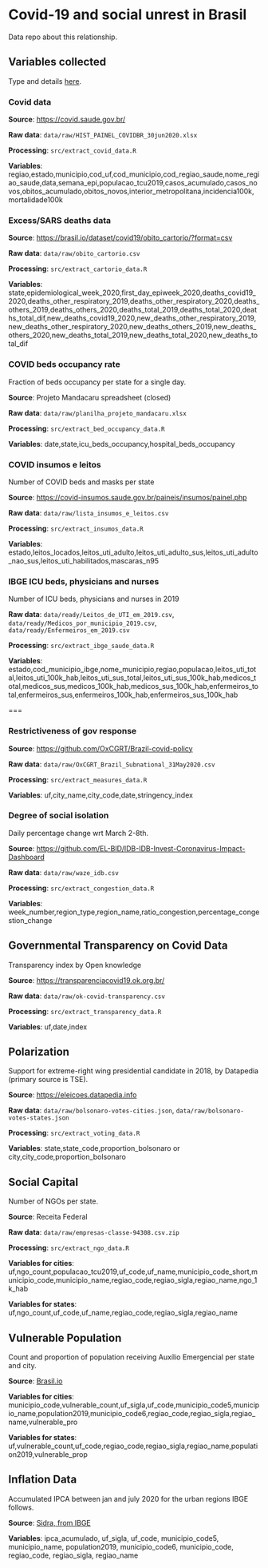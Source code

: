 # Covid-19 and social unrest in Brasil

Data repo about this relationship. 

## Variables collected

Type and details [here](https://docs.google.com/spreadsheets/d/1uqR7Et1E2caMko_nzO1CZFLfgGMHBeDs2rubWdSOx0g/edit?usp=sharing).



### Covid data

**Source**: https://covid.saude.gov.br/ 

**Raw data**: `data/raw/HIST_PAINEL_COVIDBR_30jun2020.xlsx`

**Processing**: `src/extract_covid_data.R`

**Variables**: regiao,estado,municipio,cod_uf,cod_municipio,cod_regiao_saude,nome_regiao_saude,data,semana_epi,populacao_tcu2019,casos_acumulado,casos_novos,obitos_acumulado,obitos_novos,interior_metropolitana,incidencia100k,mortalidade100k

### Excess/SARS deaths data

**Source**: https://brasil.io/dataset/covid19/obito_cartorio/?format=csv 

**Raw data**: `data/raw/obito_cartorio.csv`

**Processing**: `src/extract_cartorio_data.R`

**Variables**: state,epidemiological_week_2020,first_day_epiweek_2020,deaths_covid19_2020,deaths_other_respiratory_2019,deaths_other_respiratory_2020,deaths_others_2019,deaths_others_2020,deaths_total_2019,deaths_total_2020,deaths_total_dif,new_deaths_covid19_2020,new_deaths_other_respiratory_2019,new_deaths_other_respiratory_2020,new_deaths_others_2019,new_deaths_others_2020,new_deaths_total_2019,new_deaths_total_2020,new_deaths_total_dif

### COVID beds occupancy rate

Fraction of beds occupancy per state for a single day.

**Source**: Projeto Mandacaru spreadsheet (closed)

**Raw data**: `data/raw/planilha_projeto_mandacaru.xlsx`

**Processing**: `src/extract_bed_occupancy_data.R`

**Variables**: date,state,icu_beds_occupancy,hospital_beds_occupancy

### COVID insumos e leitos

Number of COVID beds and masks per state

**Source**: https://covid-insumos.saude.gov.br/paineis/insumos/painel.php

**Raw data**: `data/raw/lista_insumos_e_leitos.csv`

**Processing**: `src/extract_insumos_data.R`

**Variables**: estado,leitos_locados,leitos_uti_adulto,leitos_uti_adulto_sus,leitos_uti_adulto_nao_sus,leitos_uti_habilitados,mascaras_n95

### IBGE ICU beds, physicians and nurses

Number of ICU beds, physicians and nurses in 2019

**Raw data**: `data/ready/Leitos_de_UTI_em_2019.csv`, `data/ready/Medicos_por_municipio_2019.csv`, `data/ready/Enfermeiros_em_2019.csv`

**Processing**: `src/extract_ibge_saude_data.R`

**Variables**: estado,cod_municipio_ibge,nome_municipio,regiao,populacao,leitos_uti_total,leitos_uti_100k_hab,leitos_uti_sus_total,leitos_uti_sus_100k_hab,medicos_total,medicos_sus,medicos_100k_hab,medicos_sus_100k_hab,enfermeiros_total,enfermeiros_sus,enfermeiros_100k_hab,enfermeiros_sus_100k_hab

===

### Restrictiveness of gov response

**Source**: https://github.com/OxCGRT/Brazil-covid-policy 

**Raw data**: `data/raw/OxCGRT_Brazil_Subnational_31May2020.csv`

**Processing**: `src/extract_measures_data.R`

**Variables**: uf,city_name,city_code,date,stringency_index

### Degree of social isolation

Daily percentage change wrt March 2-8th.

**Source**: https://github.com/EL-BID/IDB-IDB-Invest-Coronavirus-Impact-Dashboard 

**Raw data**: `data/raw/waze_idb.csv`

**Processing**: `src/extract_congestion_data.R`

**Variables**: week_number,region_type,region_name,ratio_congestion,percentage_congestion_change

## Governmental Transparency on Covid Data

Transparency index by Open knowledge

**Source**: https://transparenciacovid19.ok.org.br/ 

**Raw data**: `data/raw/ok-covid-transparency.csv`

**Processing**: `src/extract_transparency_data.R`

**Variables**: uf,date,index

## Polarization 

Support for extreme-right wing presidential candidate in 2018, by Datapedia (primary source is TSE).

**Source**: https://eleicoes.datapedia.info 

**Raw data**: `data/raw/bolsonaro-votes-cities.json`, `data/raw/bolsonaro-votes-states.json`

**Processing**: `src/extract_voting_data.R` 

**Variables**: state,state_code,proportion_bolsonaro or city,city_code,proportion_bolsonaro


## Social Capital

Number of NGOs per state. 

**Source**: Receita Federal

**Raw data**: `data/raw/empresas-classe-94308.csv.zip`

**Processing**: `src/extract_ngo_data.R` 

**Variables for cities**: uf,ngo_count,populacao_tcu2019,uf_code,uf_name,municipio_code_short,municipio_code,municipio_name,regiao_code,regiao_sigla,regiao_name,ngo_1k_hab

**Variables for states**: uf,ngo_count,uf_code,uf_name,regiao_code,regiao_sigla,regiao_name


## Vulnerable Population

Count and proportion of population receiving Auxílio Emergencial per state and city.

**Source**: [Brasil.io](http://www.portaltransparencia.gov.br/pagina-interna/603519-download-de-dados-auxilio-emergencial)

**Variables for cities**: municipio_code,vulnerable_count,uf_sigla,uf_code,municipio_code5,municipio_name,population2019,municipio_code6,regiao_code,regiao_sigla,regiao_name,vulnerable_pro

**Variables for states**: uf,vulnerable_count,uf_code,regiao_code,regiao_sigla,regiao_name,population2019,vulnerable_prop


## Inflation Data

Accumulated IPCA between jan and july 2020 for the urban regions IBGE follows. 

**Source**: [Sidra, from IBGE](https://sidra.ibge.gov.br/tabela/7060#/n1/all/n7/all/n6/all/v/69/p/202006/c315/all/d/v69%202/l/,p+t+v,c315/resultado)

**Variables**: ipca_acumulado, uf_sigla, uf_code, municipio_code5, municipio_name, population2019, municipio_code6, municipio_code, regiao_code, regiao_sigla, regiao_name